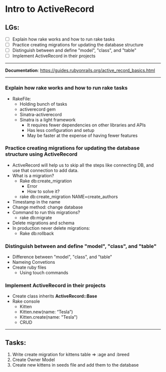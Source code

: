 # Intro to ActiveRecord

## LGs:
- [ ] Explain how rake works and how to run rake tasks
- [ ] Practice creating migrations for updating the database structure
- [ ] Distinguish between and define "model", "class", and "table"
- [ ] Implement ActiveRecord in their projects

---

**Documentation**: https://guides.rubyonrails.org/active_record_basics.html

---
 
### Explain how rake works and how to run rake tasks
* RakeFile:
    * Holding bunch of tasks
    * activerecord gem
    * Sinatra-activerecord
    * Sinatra is a light framework
        * It requires fewer dependencies on other libraries and APIs
        * Has less configuration and setup
        * May be faster at the expense of having fewer features
        
### Practice creating migrations for updating the database structure using ActiveRecord
* ActiveRecord will help us to skip all the steps like connecting DB, and use that connection to add data.
* What is a migration?
    * Rake db:create_migration
        * Error
        * How to solve it?
    * rake db:create_migration NAME=create_authors
* Timestamp in the name
* Change method: change database
* Command to run this migrations?
    * rake db:migrate
* Delete migrations and schema
* In production never delete migrations:
    * Rake db:rollback

### Distinguish between and define "model", "class", and "table"
* Difference between "model", "class", and "table"
* Nameing Convetions
* Create ruby files
    * Using touch commands
 
### Implement ActiveRecord in their projects
* Create class inherits **ActiveRecord::Base**
* Rake console
    * Kitten
    * Kitten.new(name: “Tesla”)
    * Kitten.create(name: "Tesla")
    * CRUD

---
## Tasks:
1. Write create migration for kittens table => :age and :breed
2. Create Owner Model
3. Create new kittens in seeds file and add them to the database
